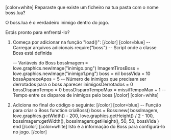 [color=white]
Reparaste que existe um ficheiro na tua pasta com o nome boss.lua? 

O boss.lua é o verdadeiro inimigo dentro do jogo.

Estás pronto para enfrentá-lo?

1. Começa por adicionar na função "load()":
   [/color] [color=blue]
    -- Carregar arquivos adicionais
    require("boss") -- Script onde a classe Boss está definida

   -- Variáveis do Boss
   bossImagem = love.graphics.newImage("inimigo.png")
   ImagemTirosBoss = love.graphics.newImage("inimigo1.png")
   boss = nil
   bossVida = 10
   bossApareceApos = 5 -- Número de inimigos que precisam ser derrotados para o boss aparecer
   inimigosDerrotados = 0
   bossDisparoTempo = 0
   bossDisparoTempoMax = missilTempoMax + 1 -- Tempo entre os disparos de inimigos pelo boss
   [/color] [color=white]
2. Adiciona no final do código o seguinte:
   [/color] [color=blue]
   -- Função para criar o Boss
   function criaBoss()
       boss = Boss:new(
           bossImagem,
           love.graphics.getWidth() - 200,
           love.graphics.getHeight() / 2 - 100,
           bossImagem:getWidth(),
           bossImagem:getHeight(),
           50,
           50,
           bossVida
       )
   end
   [/color] [color=white]
Isto é a informação do Boss para configurá-lo no jogo. 
   [/color]
